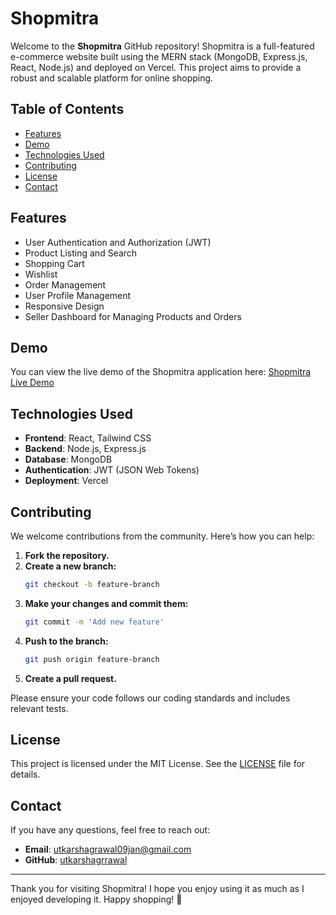 # Shopmitra

Welcome to the **Shopmitra** GitHub repository! Shopmitra is a full-featured e-commerce website built using the MERN stack (MongoDB, Express.js, React, Node.js) and deployed on Vercel. This project aims to provide a robust and scalable platform for online shopping.

## Table of Contents
- [Features](#features)
- [Demo](#demo)
- [Technologies Used](#technologies-used)
- [Contributing](#contributing)
- [License](#license)
- [Contact](#contact)

## Features
- User Authentication and Authorization (JWT)
- Product Listing and Search
- Shopping Cart
- Wishlist
- Order Management
- User Profile Management
- Responsive Design
- Seller Dashboard for Managing Products and Orders

## Demo
You can view the live demo of the Shopmitra application here: [Shopmitra Live Demo](https://shopmitra.vercel.app)

## Technologies Used
- **Frontend**: React, Tailwind CSS
- **Backend**: Node.js, Express.js
- **Database**: MongoDB
- **Authentication**: JWT (JSON Web Tokens)
- **Deployment**: Vercel

## Contributing

We welcome contributions from the community. Here’s how you can help:

1. **Fork the repository.**
2. **Create a new branch:**
    ```bash
    git checkout -b feature-branch
    ```
3. **Make your changes and commit them:**
    ```bash
    git commit -m 'Add new feature'
    ```
4. **Push to the branch:**
    ```bash
    git push origin feature-branch
    ```
5. **Create a pull request.**

Please ensure your code follows our coding standards and includes relevant tests.

## License
This project is licensed under the MIT License. See the [LICENSE](LICENSE) file for details.

## Contact
If you have any questions, feel free to reach out:
- **Email**: [utkarshagrawal09jan@gmail.com](mailto:utkarshagrawal09jan@gmail.com)
- **GitHub**: [utkarshagrrawal](https://github.com/utkarshagrrawal)

---

Thank you for visiting Shopmitra! I hope you enjoy using it as much as I enjoyed developing it. Happy shopping! 🛒
